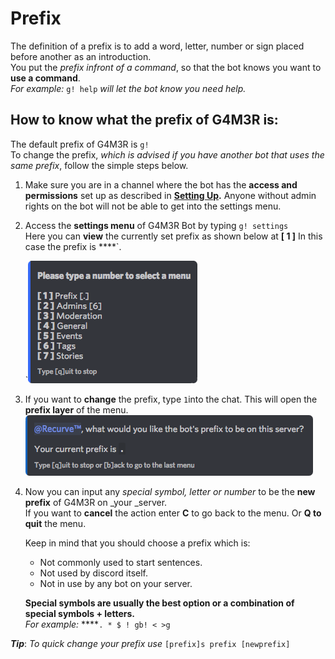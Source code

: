 # Prefix

The definition of a prefix is to add a word, letter, number or sign placed before another as an introduction.  
You put the _prefix infront of a command_, so that the bot knows you want to **use a command**.  
_For example:_ `g! help` _will let the bot know you need help._

## **How to know what the prefix of G4M3R is:**

The default prefix of G4M3R is `g!`  
To change the prefix, _which is advised if you have another bot that uses the same prefix_, follow the simple steps below.

1. Make sure you are in a channel where the bot has the **access and permissions** set up as described in [**Setting Up**](./)**.** Anyone without admin rights on the bot will not be able to get into the settings menu.
2. Access the **settings menu** of G4M3R Bot by typing `g! settings`  
   Here you can **view** the currently set prefix as shown below at **\[ 1 \]** In this case the prefix is ****\`.

   \`![](../.gitbook/assets/settingsv2%20%282%29.png)

3. If you want to **change** the prefix, type `1`into the chat. This will open the **prefix layer** of the menu. ![](../.gitbook/assets/s-prefix.png)
4. Now you can input any _special symbol, letter or number_ to be the **new prefix** of G4M3R on \_your \_server.  
   If you want to **cancel** the action enter **C** to go back to the menu. Or **Q to quit** the menu.

   Keep in mind that you should choose a prefix which is:

   * Not commonly used to start sentences.  
   * Not used by discord itself.  
   * Not in use by any bot on your server.

   **Special symbols are usually the best option or a combination of special symbols + letters.**    
   _For example:_ ****`. * $ ! gb! < >g`

_**Tip**_: _To quick change your prefix use_ `[prefix]s prefix [newprefix]`

